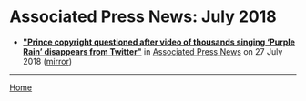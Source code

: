 # Associated Press News: July 2018

 - [**"Prince copyright questioned after video of thousands singing ‘Purple Rain’ disappears from Twitter"**](https://www.apnews.com/c52f351aaba2d3209d673f7d64873d04) in [Associated Press News](https://www.apnews.com/) on 27 July 2018 ([mirror](https://web.archive.org/web/*/https://www.apnews.com/c52f351aaba2d3209d673f7d64873d04))

----

[Home](./)
